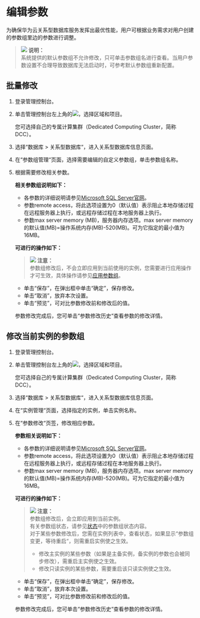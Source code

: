 # 编辑参数<a name="TOPIC_0142028536"></a>

为确保华为云关系型数据库服务发挥出最优性能，用户可根据业务需求对用户创建的参数组里边的参数进行调整。

>![](public_sys-resources/icon-note.gif) **说明：**   
>系统提供的默认参数组不允许修改，只可单击参数组名进行查看。当用户参数设置不合理导致数据库无法启动时，可参考默认参数组重新配置。  

## 批量修改<a name="s58aa43af74584cb4a56cb9ed879e5778"></a>

1.  登录管理控制台。
2.  单击管理控制台左上角的![](figures/image_0142028501.png)，选择区域和项目。

    您可选择自己的专属计算集群（Dedicated Computing Cluster，简称DCC）。

3.  选择“数据库  \>  关系型数据库“，进入关系型数据库信息页面。
4.  在“参数组管理“页面，选择需要编辑的自定义参数组，单击参数组名称。
5.  根据需要修改相关参数。

    **相关参数组说明如下：**

    -   各参数的详细说明请参见[Microsoft SQL Server官网](https://msdn.microsoft.com/zh-cn/library/ms189631.aspx)。
    -   参数remote access，将此选项设置为0（默认值）表示阻止本地存储过程在远程服务器上执行，或远程存储过程在本地服务器上执行。
    -   参数max server memory \(MB\)，服务器内存选项。max server memory的默认值\(MB\)=操作系统内存\(MB\)-520\(MB\)。可为它指定的最小值为16MB。

    **可进行的操作如下：**

    >![](public_sys-resources/icon-notice.gif) **注意：**   
    >参数组修改后，不会立即应用到当前使用的实例，您需要进行应用操作才可生效，具体操作请参见[应用参数组](应用参数组.md)。  

    -   单击“保存”，在弹出框中单击“确定”，保存修改。
    -   单击“取消”，放弃本次设置。
    -   单击“预览”，可对比参数修改前和修改后的值。

    参数修改完成后，您可单击“参数修改历史“查看参数的修改详情。


## 修改当前实例的参数组<a name="section192395951913"></a>

1.  登录管理控制台。
2.  单击管理控制台左上角的![](figures/image_0142028501.png)，选择区域和项目。

    您可选择自己的专属计算集群（Dedicated Computing Cluster，简称DCC）。

3.  选择“数据库  \>  关系型数据库“，进入关系型数据库信息页面。
4.  在“实例管理“页面，选择指定的实例，单击实例名称。
5.  在“参数修改“页签，修改相应参数。

    **参数相关说明如下：**

    -   各参数的详细说明请参见[Microsoft SQL Server官网](https://msdn.microsoft.com/zh-cn/library/ms189631.aspx)。
    -   参数remote access，将此选项设置为0（默认值）表示阻止本地存储过程在远程服务器上执行，或远程存储过程在本地服务器上执行。
    -   参数max server memory \(MB\)，服务器内存选项。max server memory的默认值\(MB\)=操作系统内存\(MB\)-520\(MB\)。可为它指定的最小值为16MB。

    **可进行的操作如下：**

    >![](public_sys-resources/icon-notice.gif) **注意：**   
    >参数组修改后，会立即应用到当前实例。  
    >有关参数组状态，请参见[状态](https://support.huaweicloud.com/productdesc-rds/zh-cn_topic_0032472291.html)中的参数组状态内容。  
    >对于某些参数修改后，您需在实例列表中，查看状态，如果显示“参数组变更，等待重启“，则需重启实例使之生效。  
    >-   修改主实例的某些参数（如果是主备实例，备实例的参数也会被同步修改），需重启主实例使之生效。  
    >-   修改只读实例的某些参数，需要重启该只读实例使之生效。  

    -   单击“保存”，在弹出框中单击“确定”，保存修改。
    -   单击“取消”，放弃本次设置。
    -   单击“预览”，可对比参数修改前和修改后的值。

    参数修改完成后，您可单击“参数修改历史“查看参数的修改详情。


